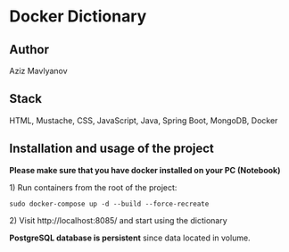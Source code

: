 # Docker Dictionary

## Author
Aziz Mavlyanov

## Stack
HTML, Mustache, CSS, JavaScript, Java, Spring Boot, MongoDB, Docker

## Installation and usage of the project
**Please make sure that you have docker installed on your PC (Notebook)**

1\) Run containers from the root of the project:
```dotenv
sudo docker-compose up -d --build --force-recreate
```
2\) Visit http://localhost:8085/ and start using the dictionary

**PostgreSQL database is persistent** since data located in volume.
